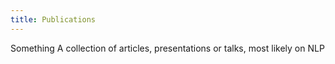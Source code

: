 ```yaml
---
title: Publications
---
```

Something
A collection of articles, presentations or talks, most likely on NLP
